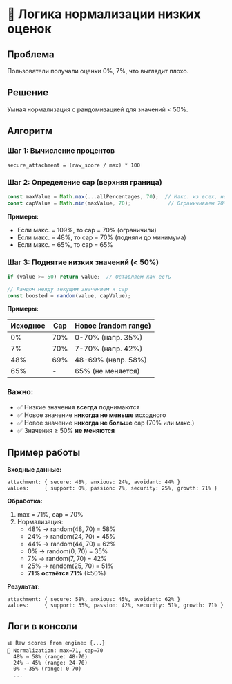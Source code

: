 # 🎲 Логика нормализации низких оценок

## Проблема
Пользователи получали оценки 0%, 7%, что выглядит плохо.

## Решение
Умная нормализация с рандомизацией для значений < 50%.

## Алгоритм

### Шаг 1: Вычисление процентов
```
secure_attachment = (raw_score / max) * 100
```

### Шаг 2: Определение cap (верхняя граница)
```javascript
const maxValue = Math.max(...allPercentages, 70);  // Макс. из всех, но не меньше 70
const capValue = Math.min(maxValue, 70);            // Ограничиваем 70%
```

**Примеры:**
- Если макс. = 109%, то cap = 70% (ограничили)
- Если макс. = 48%, то cap = 70% (подняли до минимума)
- Если макс. = 65%, то cap = 65%

### Шаг 3: Поднятие низких значений (< 50%)
```javascript
if (value >= 50) return value;  // Оставляем как есть

// Рандом между текущим значением и cap
const boosted = random(value, capValue);
```

**Примеры:**

| Исходное | Cap | Новое (random range) |
|----------|-----|----------------------|
| 0%       | 70% | 0-70% (напр. 35%)    |
| 7%       | 70% | 7-70% (напр. 42%)    |
| 48%      | 69% | 48-69% (напр. 58%)   |
| 65%      | -   | 65% (не меняется)    |

### Важно:
- ✅ Низкие значения **всегда** поднимаются
- ✅ Новое значение **никогда не меньше** исходного
- ✅ Новое значение **никогда не больше** cap (70% или макс.)
- ✅ Значения ≥ 50% **не меняются**

## Пример работы

**Входные данные:**
```
attachment: { secure: 48%, anxious: 24%, avoidant: 44% }
values:     { support: 0%, passion: 7%, security: 25%, growth: 71% }
```

**Обработка:**
1. max = 71%, cap = 70%
2. Нормализация:
   - 48% → random(48, 70) = 58%
   - 24% → random(24, 70) = 45%
   - 44% → random(44, 70) = 62%
   - 0%  → random(0, 70) = 35%
   - 7%  → random(7, 70) = 42%
   - 25% → random(25, 70) = 51%
   - **71% остаётся 71%** (≥50%)

**Результат:**
```
attachment: { secure: 58%, anxious: 45%, avoidant: 62% }
values:     { support: 35%, passion: 42%, security: 51%, growth: 71% }
```

## Логи в консоли

```
📊 Raw scores from engine: {...}
🎲 Normalization: max=71, cap=70
  48% → 58% (range: 48-70)
  24% → 45% (range: 24-70)
  0% → 35% (range: 0-70)
  ...
```

